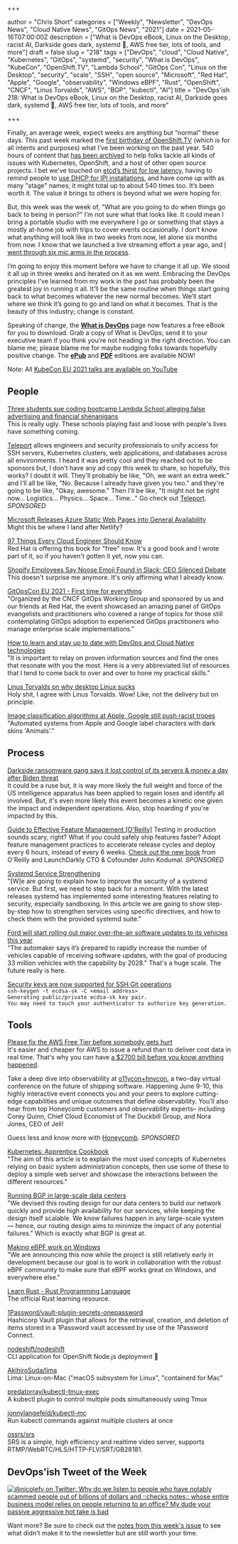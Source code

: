 +++

author = "Chris Short"
categories = ["Weekly", "Newsletter", "DevOps News", "Cloud Native News", "GitOps News", "2021"]
date = 2021-05-16T07:00:00Z
description = ["What is DevOps eBook, Linux on the Desktop, racist AI, Darkside goes dark, systemd 💪, AWS free tier, lots of tools, and more"]
draft = false
slug = "218"
tags = ["DevOps", "cloud", "Cloud Native", "Kubernetes", "GitOps", "systemd", "security", "What is DevOps", "KubeCon", "OpenShift.TV", "Lambda School", "GitOps Con", "Linux on the Desktop", "security", "scale", "SSH", "open source", "Microsoft", "Red Hat", "Apple", "Google", "observability", "Windows eBPF", "Rust", "OpenShift", "CNCF", "Linus Torvalds", "AWS", "BGP", "kubectl", "AI"]
title = "DevOps'ish 218: What is DevOps eBook, Linux on the Desktop, racist AI, Darkside goes dark, systemd 💪, AWS free tier, lots of tools, and more"

+++

Finally, an average week, expect weeks are anything but “normal” these days. This past week marked the [first birthday of OpenShift.TV](https://www.openshift.com/blog/its-been-a-full-year-since-we-launched-openshift-tv) (which is for all intents and purposes) what I’ve been working on the past year. 540 hours of content that [has been archived](https://www.youtube.com/user/rhopenshift) to help folks tackle all kinds of issues with Kubernetes, OpenShift, and a host of other open source projects. I bet we’ve touched on [etcd’s thirst for low latency](https://www.ibm.com/cloud/blog/using-fio-to-tell-whether-your-storage-is-fast-enough-for-etcd), having to remind people to [use DHCP for IPI installations](https://www.twitch.tv/videos/729330449), and have come up with as many "stage" names; it might total up to about 540 times too. It’s been worth it. The value it brings to others is beyond what we were hoping for.

But, this week was the week of, "What are you going to do when things go back to being in person?" I’m not sure what that looks like. It could mean I bring a portable studio with me everywhere I go or something that stays a mostly at-home job with trips to cover events occasionally. I don’t know what anything will look like in two weeks from now, let alone six months from now. I know that we launched a live streaming effort a year ago, and [I went through six mic arms in the process](https://chrisshort.net/desk-setup-january-2021/).

I’m going to enjoy this moment before we have to change it all up. We stood it all up in three weeks and iterated on it as we went. Embracing the DevOps principles I’ve learned from my work in the past has probably been the greatest joy in running it all. It’ll be the same routine when things start going back to what becomes whatever the new normal becomes. We’ll start where we think it’s going to go and land on what it becomes. That is the beauty of this industry; change is constant.

Speaking of change, the [**What is DevOps**](https://devopsish.com/what-is-devops/) page now features a free eBook for you to download. Grab a copy of What is DevOps; send it to your executive team if you think you’re not heading in the right direction. You can blame me; please blame me for maybe nudging folks towards hopefully positive change. The [**ePub**](https://devopsish.com/what-is-devops/What_is_DevOps_eBook.epub?utm_source=newsletter&utm_medium=email&utm_campaign=devopsish_218) and [**PDF**](https://devopsish.com/what-is-devops/What_is_DevOps_eBook.pdf?utm_source=newsletter&utm_medium=email&utm_campaign=devopsish_218) editions are available NOW!

Note: All [KubeCon EU 2021 talks are available on YouTube](https://youtube.com/playlist?list=PLj6h78yzYM2MqBm19mRz9SYLsw4kfQBrC&utm_source=newsletter&utm_medium=email&utm_campaign=devopsish_218)

## People

[Three students sue coding bootcamp Lambda School alleging false advertising and financial shenanigans](https://techcrunch.com/2021/05/13/lambda-school-lawsuits/)  
This is really ugly. These schools playing fast and loose with people's lives have something coming.

[Teleport](https://goteleport.com/?utm_source=newsletter&utm_medium=email&utm_campaign=devopsish_218) allows engineers and security professionals to unify access for SSH servers, Kubernetes clusters, web applications, and databases across all environments. I heard it was pretty cool and they reached out to be sponsors but, I don't have any ad copy this week to share, so hopefully, this works? I doubt it will. They'll probably be like, "Oh, we want an extra week." and I'll all be like, "No. Because I already have given you two." and they're going to be like, "Okay, awesome." Then I'll be like, "It might not be right now... Logistics... Physics... Space... Time..." Go check out [Teleport](https://goteleport.com/?utm_source=newsletter&utm_medium=email&utm_campaign=devopsish_218). *SPONSORED*

[Microsoft Releases Azure Static Web Pages into General Availability](https://www.infoq.com/news/2021/05/azure-static-web-apps-ga/)  
Might this be where I land after Netlify?

[97 Things Every Cloud Engineer Should Know](https://www.redhat.com/en/engage/things-every-cloud-s-202103201521)  
Red Hat is offering this book for "free" now. It's a good book and I wrote part of it, so if you haven't gotten it yet, now you can.

[Shopify Employees Say Noose Emoji Found in Slack; CEO Silenced Debate](https://www.businessinsider.com/shopify-employees-noose-emoji-slack-ceo-tobi-lutke-silenced-debate-2021-5)  
This doesn't surprise me anymore. It's only affirming what I already know.

[GitOpsCon EU 2021 - First time for everything](https://www.weave.works/blog/gitopscon-eu-2021-first-time-for-everything)  
"Organized by the CNCF GitOps Working Group and sponsored by us and our friends at Red Hat, the event showcased an amazing panel of GitOps evangelists and practitioners who covered a range of topics for those still contemplating GitOps adoption to experienced GitOps practitioners who manage enterprise scale implementations."

[How to learn and stay up to date with DevOps and Cloud Native technologies](https://itnext.io/how-to-learn-and-stay-up-to-date-with-devops-and-cloud-native-technologies-44526658a4fb)  
"It is important to relay on proven information sources and find the ones that resonate with you the most. Here is a very abbreviated list of resources that I tend to come back to over and over to hone my practical skills."

[Linus Torvalds on why desktop Linux sucks](https://www.youtube.com/watch?v=Pzl1B7nB9Kc)  
Holy shit, I agree with Linus Torvalds. Wow! Like, not the delivery but on principle.

[Image classification algorithms at Apple, Google still push racist tropes](https://algorithmwatch.org/en/apple-google-computer-vision-racist/)  
"Automated systems from Apple and Google label characters with dark skins 'Animals'."

## Process

[Darkside ransomware gang says it lost control of its servers & money a day after Biden threat](https://therecord.media/darkside-ransomware-gang-says-it-lost-control-of-its-servers-money-a-day-after-biden-threat/)  
It could be a ruse but, it is way more likely the full weight and force of the US intelligence apparatus has been applied to regain loses and identify all involved. But, it's even more likely this event becomes a kinetic one given the impact and independent operations. Also, stop hoarding if you're impacted by this.

[Guide to Effective Feature Management [O'Reilly]](https://learn.launchdarkly.com/effective-feature-management/?utm_source=devopsish&utm_medium=news_pod&utm_campaign=21q1-newsletter)
Testing in production sounds scary, right? What if you could safely ship features faster?
Adopt feature management practices to accelerate release cycles and deploy every 6 hours, instead of every 6 weeks. [Check out the new book](https://learn.launchdarkly.com/effective-feature-management/?utm_source=devopsish&utm_medium=news_pod&utm_campaign=21q1-newsletter) from O'Reilly and LaunchDarkly CTO & Cofounder John Kodumal. *SPONSORED*

[Systemd Service Strengthening](https://www.linuxjournal.com/content/systemd-service-strengthening)  
"[W]e are going to explain how to improve the security of a systemd service. But first, we need to step back for a moment.  With the latest releases systemd has implemented some interesting features relating to security, especially sandboxing. In this article we are going to show step-by-step how to strengthen services using specific directives, and how to check them with the provided systemd suite."

[Ford will start rolling out major over-the-air software updates to its vehicles this year](https://www.theverge.com/2021/5/13/22432770/ford-ota-software-update-amazon-alexa?scrolla=5eb6d68b7fedc32c19ef33b4)  
"The automaker says it’s prepared to rapidly increase the number of vehicles capable of receiving software updates, with the goal of producing 33 million vehicles with the capability by 2028." That's a huge scale. The future really is here.

[Security keys are now supported for SSH Git operations](https://github.blog/2021-05-10-security-keys-supported-ssh-git-operations/)  
`ssh-keygen -t ecdsa-sk -C <email address>`  
`Generating public/private ecdsa-sk key pair.`  
`You may need to touch your authenticator to authorize key generation.`

## Tools

[Please fix the AWS Free Tier before somebody gets hurt](https://cloudirregular.substack.com/p/please-fix-the-aws-free-tier-before)  
It's easier and cheaper for AWS to issue a refund than to deliver cost data in real time. That's why you can have [a $2700 bill before you know anything happened](https://chrisshort.net/the-aws-bill-heard-around-the-world/).

Take a deep dive into observability at [o11ycon+hnycon](https://o11ycon-hnycon.io/devopsish/?utm_source=devopsish&utm_medium=newsletter&utm_campaign=ad&utm_keyword=&utm_content=devopsish&utm_adgroup), a two-day virtual conference on the future of shipping software. Happening June 9-10, this highly interactive event connects you and your peers to explore cutting-edge capabilities and unique outcomes that define observability. You’ll also hear from top Honeycomb customers and observability experts– including Corey Quinn, Chief Cloud Economist of The Duckbill Group, and Nora Jones, CEO of Jeli!

Guess less and know more with [Honeycomb](https://www.honeycomb.io/?utm_source=devopsish&utm_medium=newsletter&utm_campaign=ad&utm_content=honeycomb-homepage-devopish). *SPONSORED*

[Kubernetes: Apprentice Cookbook](https://dev.to/aveuiller/kubernetes-apprentice-cookbook-4j6h)  
"The aim of this article is to explain the most used concepts of Kubernetes relying on basic system administration concepts, then use some of these to deploy a simple web server and showcase the interactions between the different resources."

[Running BGP in large-scale data centers](https://engineering.fb.com/2021/05/13/data-center-engineering/bgp/)  
"We devised this routing design for our data centers to build our network quickly and provide high availability for our services, while keeping the design itself scalable. We know failures happen in any large-scale system — hence, our routing design aims to minimize the impact of any potential failures." Which is exactly what BGP is great at.

[Making eBPF work on Windows](https://cloudblogs.microsoft.com/opensource/2021/05/10/making-ebpf-work-on-windows/)  
"We are announcing this now while the project is still relatively early in development because our goal is to work in collaboration with the robust eBPF community to make sure that eBPF works great on Windows, and everywhere else."

[Learn Rust - Rust Programming Language](https://www.rust-lang.org/learn)  
The official Rust learning resource.

[1Password/vault-plugin-secrets-onepassword](https://github.com/1Password/vault-plugin-secrets-onepassword)  
Hashicorp Vault plugin that allows for the retrieval, creation, and deletion of items stored in a 1Password vault accessed by use of the 1Password Connect.

[nodeshift/nodeshift](https://github.com/nodeshift/nodeshift)  
CLI application for OpenShift Node.js deployment 🚀

[AkihiroSuda/lima](https://github.com/AkihiroSuda/lima)  
Lima: Linux-on-Mac ("macOS subsystem for Linux", "containerd for Mac"

[predatorray/kubectl-tmux-exec](https://github.com/predatorray/kubectl-tmux-exec)  
A kubectl plugin to control multiple pods simultaneously using Tmux

[jonnylangefeld/kubectl-mc](https://github.com/jonnylangefeld/kubectl-mc)  
Run kubectl commands against multiple clusters at once

[ossrs/srs](https://github.com/ossrs/srs)  
SRS is a simple, high efficiency and realtime video server, supports RTMP/WebRTC/HLS/HTTP-FLV/SRT/GB28181.

## DevOps'ish Tweet of the Week

[![@nicolefv on Twitter: Why do we listen to people who have notably scammed people out of billions of dollars and ::checks notes:: whose entire business model relies on people returning to an office? My dude your passive aggressive hot take is bad](/images/218-devopsish-tweet-of-the-week.png)](https://twitter.com/nicolefv/status/1392851719797673992)

Want more? Be sure to check out the [notes from this week's issue](https://devopsish.com/218/notes/) to see what didn't make it to the newsletter but are still worth your time.
